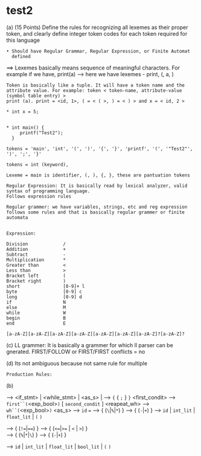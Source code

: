 # test2

(a) (15 Points) Define the rules for recognizing all lexemes as their proper token, and
    clearly define integer token codes for each token required for this language

    • Should have Regular Grammar, Regular Expression, or Finite Automat
      defined

==> Lexemes basically means sequence of meaningful characters. 
    For example if we have, print(a) --> here we have lexemes - print, (, a, )

    Token is basically like a tuple. It will have a token name and the attribute value. For example: token < token-name, attribute-value (symbol table entry) >
    print (a). print = <id, 1>, ( = < ( >, ) = < ) > and x = < id, 2 >

    * int x = 5;

    
    * int main() {
         printf("Test2");
      }

    tokens = 'main', 'int', '(', ')', '{', '}', 'printf', '(', '"Test2"', ')', ';', '}'

    tokens = int (keyword),

    Lexeme = main is identifier, (, ), {, }, these are pantuation tokens   

    Regular Expression: It is basically read by lexical analyzer, valid syntax of programming language. 
    Follows expression rules 

    Regular grammer: we have variables, strings, etc and reg expression follows some rules and that is basically regular grammer or finite automata
    
    
    Expression:
    
    Division             /
    Addition             +
    Subtract             -
    Multiplication       * 
    Greater than         <
    Less than            > 
    Bracket left         (
    Bracket right        )
    short                [0-9]+ l
    byte                 [0-9] c
    long                 [0-9] d
    if                   N
    else                 M 
    while                W
    begin                B
    end                  E
    
    [a-zA-Z][a-zA-Z][a-zA-Z][a-zA-Z][a-zA-Z][a-zA-Z][a-zA-Z]?[a-zA-Z]?  
    


(c) LL grammer: It is basically a grammer for which ll parser can be gnerated. 
    FIRST/FOLLOW or FIRST/FIRST conflicts = no
    
(d)   Its not ambiguous because not same rule for multiple 
    
    
    Production Rules:

(b)

<stmt> --> <if_stmt> | <while_stmt> | <as_s> | <block> 
<block> --> `{` { <stmt>`;` } `}`
<first_condit> -->  `first``(`<exp_bool>`)` <stmt> [ `second_condit` <stmt> ]
<reapeat_wh> -->  `wh``(`<exp_bool>`)` <stmt> 
<as_s>  --> `id` `=` <expr>
<expr> --> <term> { (`\`|`%`|`*`) <term> } 
<term> --> <factor> { (`-`|`+`) <factor> }
<factor> --> `id` | `int_lit` | `float_lit` | `(` <expr> `)` 


<beq> --> <brel> { (`!=`|`==`) <brel> }
<brel> --> <bexpr> { (`<=`|`>=` | `<` | `>`) <bexpr> }   
<bexpr> --> <bterm> { (`%`|`*`|`\`) <bterm> }
<bterm> --> <bfactor> {  (`-`|`+`) <bfactor> }

<bfactor> --> `id` | `int_lit` | `float_lit` | `bool_lit` | `(` <bexpr> `)`
    
    
    
    
    
    
    
